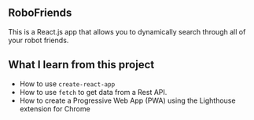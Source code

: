 ## RoboFriends

This is a React.js app that allows you to dynamically search through all of
your robot friends.

## What I learn from this project

* How to use `create-react-app`
* How to use `fetch` to get data from a Rest API.
* How to create a Progressive Web App (PWA) using the Lighthouse extension for Chrome
